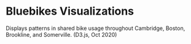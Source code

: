 # Bluebikes Visualizations

Displays patterns in shared bike usage throughout Cambridge, Boston, Brookline, and Somerville. (D3.js, Oct 2020)
